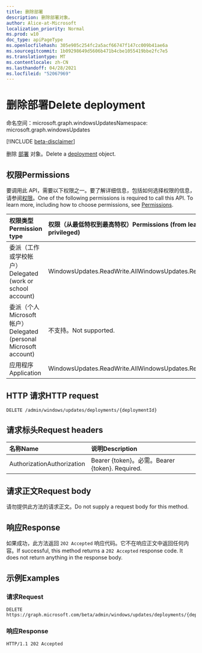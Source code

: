 ```yaml
---
title: 删除部署
description: 删除部署对象。
author: Alice-at-Microsoft
localization_priority: Normal
ms.prod: w10
doc_type: apiPageType
ms.openlocfilehash: 305e905c254fc2a5acf66747f147cc009b41ae6a
ms.sourcegitcommit: 1b09298649d5606b471b4cbe1055419bbe2fc7e5
ms.translationtype: MT
ms.contentlocale: zh-CN
ms.lasthandoff: 04/28/2021
ms.locfileid: "52067969"
---
```

# <a name="delete-deployment"></a><span data-ttu-id="8273f-103">删除部署</span><span class="sxs-lookup"><span data-stu-id="8273f-103">Delete deployment</span></span>
<span data-ttu-id="8273f-104">命名空间：microsoft.graph.windowsUpdates</span><span class="sxs-lookup"><span data-stu-id="8273f-104">Namespace: microsoft.graph.windowsUpdates</span></span>

[!INCLUDE [beta-disclaimer](../../includes/beta-disclaimer.md)]

<span data-ttu-id="8273f-105">删除 [部署](../resources/windowsupdates-deployment.md) 对象。</span><span class="sxs-lookup"><span data-stu-id="8273f-105">Delete a [deployment](../resources/windowsupdates-deployment.md) object.</span></span>

## <a name="permissions"></a><span data-ttu-id="8273f-106">权限</span><span class="sxs-lookup"><span data-stu-id="8273f-106">Permissions</span></span>
<span data-ttu-id="8273f-p101">要调用此 API，需要以下权限之一。要了解详细信息，包括如何选择权限的信息，请参阅[权限](/graph/permissions-reference)。</span><span class="sxs-lookup"><span data-stu-id="8273f-p101">One of the following permissions is required to call this API. To learn more, including how to choose permissions, see [Permissions](/graph/permissions-reference).</span></span>

|<span data-ttu-id="8273f-109">权限类型</span><span class="sxs-lookup"><span data-stu-id="8273f-109">Permission type</span></span>|<span data-ttu-id="8273f-110">权限（从最低特权到最高特权）</span><span class="sxs-lookup"><span data-stu-id="8273f-110">Permissions (from least to most privileged)</span></span>|
|:---|:---|
|<span data-ttu-id="8273f-111">委派（工作或学校帐户）</span><span class="sxs-lookup"><span data-stu-id="8273f-111">Delegated (work or school account)</span></span>|<span data-ttu-id="8273f-112">WindowsUpdates.ReadWrite.All</span><span class="sxs-lookup"><span data-stu-id="8273f-112">WindowsUpdates.ReadWrite.All</span></span>|
|<span data-ttu-id="8273f-113">委派（个人 Microsoft 帐户）</span><span class="sxs-lookup"><span data-stu-id="8273f-113">Delegated (personal Microsoft account)</span></span>|<span data-ttu-id="8273f-114">不支持。</span><span class="sxs-lookup"><span data-stu-id="8273f-114">Not supported.</span></span>|
|<span data-ttu-id="8273f-115">应用程序</span><span class="sxs-lookup"><span data-stu-id="8273f-115">Application</span></span>|<span data-ttu-id="8273f-116">WindowsUpdates.ReadWrite.All</span><span class="sxs-lookup"><span data-stu-id="8273f-116">WindowsUpdates.ReadWrite.All</span></span>|

## <a name="http-request"></a><span data-ttu-id="8273f-117">HTTP 请求</span><span class="sxs-lookup"><span data-stu-id="8273f-117">HTTP request</span></span>

<!-- {
  "blockType": "ignored"
}
-->
``` http
DELETE /admin/windows/updates/deployments/{deploymentId}
```

## <a name="request-headers"></a><span data-ttu-id="8273f-118">请求标头</span><span class="sxs-lookup"><span data-stu-id="8273f-118">Request headers</span></span>
|<span data-ttu-id="8273f-119">名称</span><span class="sxs-lookup"><span data-stu-id="8273f-119">Name</span></span>|<span data-ttu-id="8273f-120">说明</span><span class="sxs-lookup"><span data-stu-id="8273f-120">Description</span></span>|
|:---|:---|
|<span data-ttu-id="8273f-121">Authorization</span><span class="sxs-lookup"><span data-stu-id="8273f-121">Authorization</span></span>|<span data-ttu-id="8273f-p102">Bearer {token}。必需。</span><span class="sxs-lookup"><span data-stu-id="8273f-p102">Bearer {token}. Required.</span></span>|

## <a name="request-body"></a><span data-ttu-id="8273f-124">请求正文</span><span class="sxs-lookup"><span data-stu-id="8273f-124">Request body</span></span>
<span data-ttu-id="8273f-125">请勿提供此方法的请求正文。</span><span class="sxs-lookup"><span data-stu-id="8273f-125">Do not supply a request body for this method.</span></span>

## <a name="response"></a><span data-ttu-id="8273f-126">响应</span><span class="sxs-lookup"><span data-stu-id="8273f-126">Response</span></span>

<span data-ttu-id="8273f-p103">如果成功，此方法返回 `202 Accepted` 响应代码。它不在响应正文中返回任何内容。</span><span class="sxs-lookup"><span data-stu-id="8273f-p103">If successful, this method returns a `202 Accepted` response code. It does not return anything in the response body.</span></span>

## <a name="examples"></a><span data-ttu-id="8273f-129">示例</span><span class="sxs-lookup"><span data-stu-id="8273f-129">Examples</span></span>

### <a name="request"></a><span data-ttu-id="8273f-130">请求</span><span class="sxs-lookup"><span data-stu-id="8273f-130">Request</span></span>
<!-- {
  "blockType": "request",
  "name": "delete_deployment"
}
-->
``` http
DELETE https://graph.microsoft.com/beta/admin/windows/updates/deployments/{deploymentId}
```


### <a name="response"></a><span data-ttu-id="8273f-131">响应</span><span class="sxs-lookup"><span data-stu-id="8273f-131">Response</span></span>

<!-- {
  "blockType": "response",
  "truncated": true
}
-->
``` http
HTTP/1.1 202 Accepted
```

